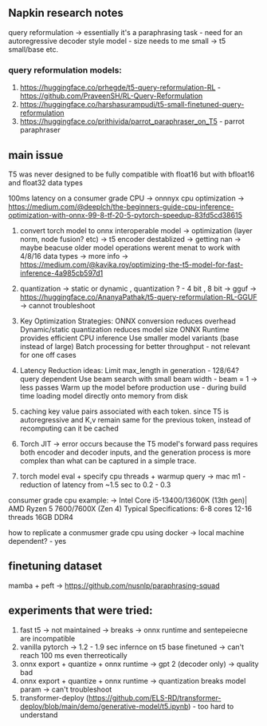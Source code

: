 
## Napkin research notes

query reformulation -> essentially it's a paraphrasing task - need for an autoregressive decoder style model - size needs to me small -> t5 small/base etc.

### query reformulation models:
1) https://huggingface.co/prhegde/t5-query-reformulation-RL - https://github.com/PraveenSH/RL-Query-Reformulation
2) https://huggingface.co/harshasurampudi/t5-small-finetuned-query-reformulation
3) https://huggingface.co/prithivida/parrot_paraphraser_on_T5 - parrot paraphraser


## main issue 
T5 was never designed to be fully compatible with float16 but with bfloat16 and float32 data types


100ms latency on a consumer grade CPU -> onnnyx cpu optimization -> https://medium.com/@deeplch/the-beginners-guide-cpu-inference-optimization-with-onnx-99-8-tf-20-5-pytorch-speedup-83fd5cd38615

1) convert torch model to onnx interoperable model -> optimization (layer norm, node fusion? etc) -> t5 encoder destablized -> getting nan -> maybe beacuse older model operations werent menat to work with 4/8/16 data types -> more info -> https://medium.com/@kavika.roy/optimizing-the-t5-model-for-fast-inference-4a985cb597d1
2) quantization -> static or dynamic , quantization ? - 4 bit , 8 bit -> gguf -> https://huggingface.co/AnanyaPathak/t5-query-reformulation-RL-GGUF -> cannot troubleshoot 
3) Key Optimization Strategies:
    ONNX conversion reduces overhead
    Dynamic/static quantization reduces model size
    ONNX Runtime provides efficient CPU inference
    Use smaller model variants (base instead of large)
    Batch processing for better throughput - not relevant for one off cases
4) Latency Reduction ideas:
    Limit max_length in generation - 128/64? query dependent
    Use beam search with small beam width - beam = 1 -> less passes
    Warm up the model before production use - during build time loading model directly onto memory from disk

5) caching key value pairs associated with each token. since T5 is autoregressive and K,v remain same for the previous token, instead of recomputing can it be cached

6) Torch JIT ->  error occurs because the T5 model's forward pass requires both encoder and decoder inputs, and the generation process is more complex than what can be captured in a simple trace.

7) torch model eval + specify cpu threads + warmup query -> mac m1 - reduction of latency from ~1.5 sec to 0.2 - 0.3 

consumer grade cpu  example: -> 
Intel Core i5-13400/13600K (13th gen)| AMD Ryzen 5 7600/7600X (Zen 4)
Typical Specifications:
6-8 cores
12-16 threads
16GB DDR4

how to replicate a conmusmer grade cpu using docker -> local machine dependent? - yes


## finetuning dataset
mamba + peft -> https://github.com/nusnlp/paraphrasing-squad

## experiments that were tried:

1) fast t5 -> not maintained -> breaks -> onnx runtime and sentepeiecne are incompatible
2) vanilla pytorch -> 1.2 - 1.9 sec infernce on t5 base finetuned -> can't reach 100 ms even therreotically
3) onnx export + quantize + onnx runtime -> gpt 2 (decoder only) -> quality bad
4) onnx export + quantize + onnx runtime -> quantization breaks model param -> can't troubleshoot
5) transformer-deploy (https://github.com/ELS-RD/transformer-deploy/blob/main/demo/generative-model/t5.ipynb) -  too hard to understand
